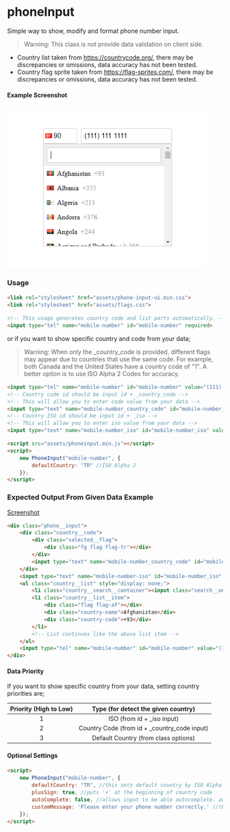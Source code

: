 # phoneInput

Simple way to show, modify and format phone number input.

> Warning: This class is not provide data validation on client side.

* Country list taken from https://countrycode.org/, there may be discrepancies or omissions, data accuracy has not been tested.
* Country flag sprite taken from https://flag-sprites.com/, there may be discrepancies or omissions, data accuracy has not been tested.

#### Example Screenshot

![Screenshot](screenshot.PNG)

### Usage

```html
<link rel="stylesheet" href="assets/phone-input-ui.min.css">
<link rel="stylesheet" href="assets/flags.css">
```

```html
<!-- This usage generates country code and list parts automatically. -->
<input type="tel" name="mobile-number" id="mobile-number" required>
```

or if you want to show specific country and code from your data;

> Warning: When only the _country_code is provided, different flags may appear due to countries that use the same code. For example, both Canada and the United States have a country code of "1". A better option is to use ISO Alpha 2 Codes for accuracy.

```html
<input type="tel" name="mobile-number" id="mobile-number" value="(111) 111 1111" required>
<!-- Country code id should be input id + _country_code -->
<!-- This will allow you to enter code value from your data -->
<input type="text" name="mobile-number_country_code" id="mobile-number_country_code" value="90" required> 
<!-- Country ISO id should be input id + _iso -->
<!-- This will allow you to enter iso value from your data -->
<input type="text" name="mobile-number_iso" id="mobile-number_iso" value="TR">
```

```html
<script src="assets/phoneinput.min.js"></script>
<script>
    new PhoneInput("mobile-number", {
        defaultCountry: "TR" //ISO Alpha 2
    });
</script>
```

### Expected Output From Given Data Example
[Screenshot](#example-screenshot)
```html
<div class="phone__input">
    <div class="country__code">
        <div class="selected__flag">
            <div class="fg flag flag-tr"></div>
        </div>
        <input type="text" name="mobile-number_country_code" id="mobile-number_country_code" value="TR" required="" class="country__code__input" readonly="" autocomplete="off">
    </div>
    <input type="text" name="mobile-number-iso" id="mobile-number_iso" value="TR" class="country__iso__input" readonly="" autocomplete="off">
    <ul class="country__list" style="display: none;">
        <li class="country__search__container"><input class="search__on__list" autocomplete="off"></li>
        <li class="country__list__item">
            <div class="flag flag-af"></div>
            <div class="country-name">Afghanistan</div>
            <div class="country-code">+93</div>
        </li>
        <!-- List continues like the above list item -->
    </ul>
    <input type="tel" name="mobile-number" id="mobile-number" value="(111) 111 1111" required="" autocomplete="off">
</div>
```

#### Data Priority

If you want to show specific country from your data, setting country priorities are;

| Priority (High to Low)  |     Type (for detect the given country)      |
|:-----------------------:|:--------------------------------------------:|
|            1            |          ISO (from id + _iso input)          |
|            2            | Country Code (from id + _country_code input) |
|            3            |     Default Country (from class options)     |

#### Optional Settings

```html
<script>
    new PhoneInput("mobile-number", {
        defaultCountry: "TR", //this sets default country by ISO Alpha 2 Codes. when list loaded this country selected automatically if you dont give country code to related input
        plusSign: true, //puts '+' at the beginning of country code
        autoComplete: false, //allows input to be able autocomplete. autocomplete: true may corrupt formatting on input
        customMessage: 'Please enter your phone number correctly.' //this text will be shown when input is not valid
    });
</script>
```